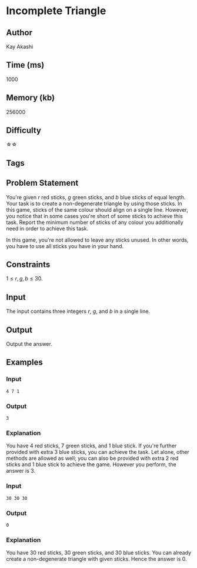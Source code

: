 # Incomplete Triangle

## Author

Kay Akashi

## Time (ms)

1000

## Memory (kb)

256000

## Difficulty

☆☆

## Tags

## Problem Statement 

You're given $r$ red sticks, $g$ green sticks, and $b$ blue sticks of equal length. Your task is to create a non-degenerate triangle by using those sticks. In this game, sticks of the same colour should align on a single line. However, you notice that in some cases you're short of some sticks to achieve this task. Report the minimum number of sticks of any colour you additionally need in order to achieve this task.

In this game, you're not allowed to leave any sticks unused. In other words, you have to use all sticks you have in your hand.

## Constraints

$1 \leq r, g, b \leq 30$.

## Input

The input contains three integers $r$, $g$, and $b$ in a single line.

## Output

Output the answer.

## Examples

### Input

```
4 7 1
```

### Output

```
3
```

### Explanation

You have $4$ red sticks, $7$ green sticks, and $1$ blue stick. If you're further provided with extra $3$ blue sticks, you can achieve the task. Let alone, other methods are allowed as well; you can also be provided with extra $2$ red sticks and $1$ blue stick to achieve the game. However you perform, the answer is $3$.

### Input

```
30 30 30
```

### Output
```
0
```

### Explanation

You have $30$ red sticks, $30$ green sticks, and $30$ blue sticks. You can already create a non-degenerate triangle with given sticks. Hence the answer is $0$.
